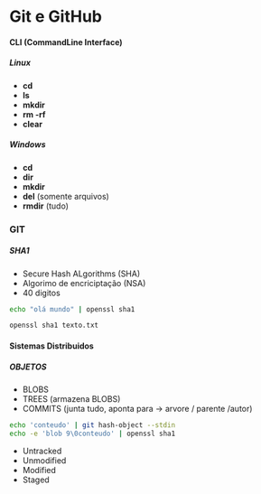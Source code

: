 # Git e GitHub
#### CLI (CommandLine Interface)
##### Linux
- **cd**
- **ls**
- **mkdir**
- **rm -rf**
- **clear**
 
##### Windows
- **cd**
- **dir**
- **mkdir**
- **del**  (somente arquivos)
- **rmdir** (tudo)

### GIT
##### SHA1
- Secure Hash ALgorithms (SHA)
- Algorimo de encriciptação (NSA)
- 40 digitos

```sh
echo "olá mundo" | openssl sha1
```
```sh
openssl sha1 texto.txt
```
#### Sistemas Distribuidos
##### OBJETOS
- BLOBS
- TREES (armazena BLOBS)
- COMMITS (junta tudo, aponta para -> arvore / parente /autor)

```sh
echo 'conteudo' | git hash-object --stdin
echo -e 'blob 9\0conteudo' | openssl sha1
```

- Untracked
- Unmodified
- Modified
- Staged



